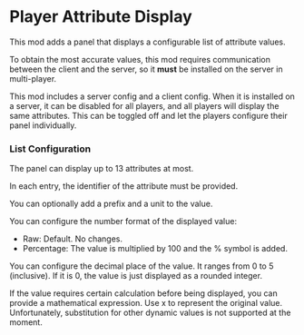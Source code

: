 # Player Attribute Display
This mod adds a panel that displays a configurable list of attribute values.  

To obtain the most accurate values, this mod requires communication between the client and the server, so it **must** be installed on the server in multi-player.

This mod includes a server config and a client config. When it is installed on a server, it can be disabled for all players, and all players will display the same attributes. This can be toggled off and let the players configure their panel individually.

### List Configuration
The panel can display up to 13 attributes at most. 

In each entry, the identifier of the attribute must be provided.

You can optionally add a prefix and a unit to the value.

You can configure the number format of the displayed value:
* Raw: Default. No changes.
* Percentage: The value is multiplied by 100 and the % symbol is added.

You can configure the decimal place of the value. It ranges from 0 to 5 (inclusive). If it is 0, the value is just displayed as a rounded integer.

If the value requires certain calculation before being displayed, you can provide a mathematical expression. Use x to represent the original value. Unfortunately, substitution for other dynamic values is not supported at the moment.
